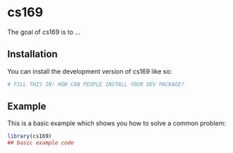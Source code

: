 
# cs169

<!-- badges: start -->
<!-- badges: end -->

The goal of cs169 is to ...

## Installation

You can install the development version of cs169 like so:

``` r
# FILL THIS IN! HOW CAN PEOPLE INSTALL YOUR DEV PACKAGE?
```

## Example

This is a basic example which shows you how to solve a common problem:

``` r
library(cs169)
## basic example code
```

